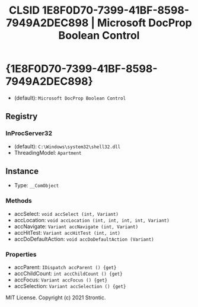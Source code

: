 ﻿---
title: "CLSID 1E8F0D70-7399-41BF-8598-7949A2DEC898 | Microsoft DocProp Boolean Control"
excerpt: What is COM-Object CLSID 1E8F0D70-7399-41BF-8598-7949A2DEC898?
---

# {1E8F0D70-7399-41BF-8598-7949A2DEC898}

* (default): `Microsoft DocProp Boolean Control`

## Registry


### InProcServer32

* (default): `C:\Windows\system32\shell32.dll`
* ThreadingModel: `Apartment`

## Instance

* Type: `__ComObject`

### Methods

* accSelect: `void accSelect (int, Variant)`
* accLocation: `void accLocation (int, int, int, int, Variant)`
* accNavigate: `Variant accNavigate (int, Variant)`
* accHitTest: `Variant accHitTest (int, int)`
* accDoDefaultAction: `void accDoDefaultAction (Variant)`

### Properties

* accParent: `IDispatch accParent () {get} `
* accChildCount: `int accChildCount () {get} `
* accFocus: `Variant accFocus () {get} `
* accSelection: `Variant accSelection () {get} `

MIT License. Copyright (c) 2021 Strontic.


